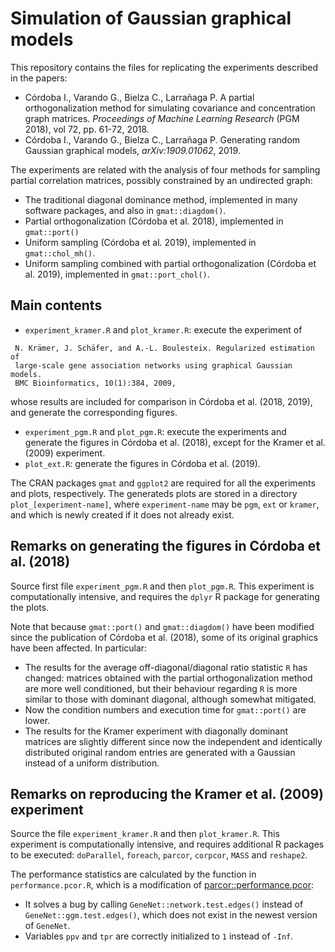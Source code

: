 # Simulation of Gaussian graphical models

This repository contains the files for replicating the experiments described in
the papers:

- Córdoba I., Varando G., Bielza C., Larrañaga P. A partial orthogonalization
  method for simulating covariance and concentration graph matrices. _Proceedings
  of Machine Learning Research_ (PGM 2018), vol 72, pp. 61-72, 2018.
- Córdoba I., Varando G., Bielza C., Larrañaga P. Generating random Gaussian
  graphical models, _arXiv:1909.01062_, 2019.

The experiments are related with the analysis of four methods for sampling
partial correlation matrices, possibly constrained by an undirected graph:

- The traditional diagonal dominance method, implemented in many software
  packages, and also in `gmat::diagdom()`.
- Partial orthogonalization (Córdoba et al. 2018), implemented in `gmat::port()`
- Uniform sampling (Córdoba et al. 2019), implemented in `gmat::chol_mh()`.
- Uniform sampling combined with partial orthogonalization (Córdoba et al.
  2019), implemented in `gmat::port_chol()`.

## Main contents
- `experiment_kramer.R` and `plot_kramer.R`: execute the experiment of 
```
 N. Krämer, J. Schäfer, and A.-L. Boulesteix. Regularized estimation of
 large-scale gene association networks using graphical Gaussian models.
 BMC Bioinformatics, 10(1):384, 2009,
```
whose results are included for comparison in Córdoba et al. (2018, 2019), and generate the 
corresponding figures.

- `experiment_pgm.R` and `plot_pgm.R`: execute the experiments and generate the
 figures in Córdoba et al. (2018), except for the Kramer et al. (2009) experiment.
- `plot_ext.R`: generate the figures in Córdoba et al. (2019).

The CRAN packages `gmat` and `ggplot2` are required for all the experiments
and plots, respectively. The generateds plots are stored in a directory 
`plot_[experiment-name]`, where `experiment-name` may be `pgm`, `ext` or `kramer`,
and which is newly created if it does not already exist.

## Remarks on generating the figures in Córdoba et al. (2018)
Source first file `experiment_pgm.R` and then `plot_pgm.R`. This experiment is computationally intensive, 
and requires the `dplyr` R package for generating the plots.

Note that
because `gmat::port()` and `gmat::diagdom()` have been modified since the
publication of Córdoba et al. (2018), some of its original graphics have been
affected. In particular:

- The results for the average off-diagonal/diagonal ratio statistic `R` has
  changed: matrices obtained with the partial orthogonalization method are more
  well conditioned, but their behaviour regarding `R` is more similar to those
  with dominant diagonal, although somewhat mitigated.
- Now the condition numbers and execution time for `gmat::port()` are lower.
- The results for the Kramer experiment with diagonally dominant matrices are
  slightly different since now the independent and identically distributed
  original random entries are generated with a Gaussian instead of a uniform
  distribution.

## Remarks on reproducing the Kramer et al. (2009) experiment
Source the file `experiment_kramer.R` and then `plot_kramer.R`. 
This experiment is computationally intensive, and requires additional R packages
to be executed: `doParallel`, `foreach`, `parcor`, `corpcor`, `MASS` and `reshape2`.

The performance statistics are calculated by the function in
`performance.pcor.R`, which is a modification of
[parcor::performance.pcor](https://github.com/cran/parcor/blob/master/R/performance.pcor.R):

- It solves a bug by calling `GeneNet::network.test.edges()` instead of
`GeneNet::ggm.test.edges()`, which does not exist in the newest version of
`GeneNet`.
- Variables `ppv` and `tpr` are correctly initialized to `1` instead of `-Inf`.
